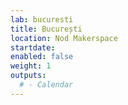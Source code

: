 ```yaml
---
lab: bucuresti
title: București
location: Nod Makerspace
startdate:
enabled: false
weight: 1
outputs:
  # - Calendar
---
```


